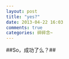 ```yaml
---
layout: post
title: "yes?"
date: 2013-04-22 16:03
comments: true
categories: 碎碎念~
---
```

##So，成功了么？##
